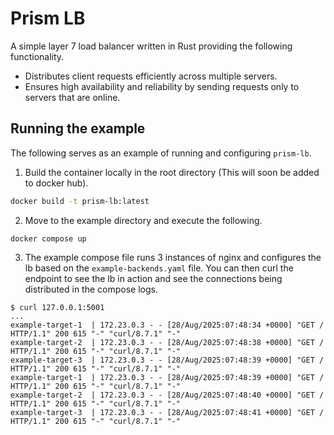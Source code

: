# Prism LB

A simple layer 7 load balancer written in Rust providing the following functionality.

- Distributes client requests efficiently across multiple servers.
- Ensures high availability and reliability by sending requests only to servers that are online.

## Running the example

The following serves as an example of running and configuring `prism-lb`.

1. Build the container locally in the root directory (This will soon be added to docker hub).

```bash
docker build -t prism-lb:latest
```

2. Move to the example directory and execute the following.

```
docker compose up
```

3. The example compose file runs 3 instances of nginx and configures the lb based on the `example-backends.yaml` file. You can then curl
the endpoint to see the lb in action and see the connections being distributed in the compose logs.

```
$ curl 127.0.0.1:5001
...
example-target-1  | 172.23.0.3 - - [28/Aug/2025:07:48:34 +0000] "GET / HTTP/1.1" 200 615 "-" "curl/8.7.1" "-"
example-target-2  | 172.23.0.3 - - [28/Aug/2025:07:48:38 +0000] "GET / HTTP/1.1" 200 615 "-" "curl/8.7.1" "-"
example-target-3  | 172.23.0.3 - - [28/Aug/2025:07:48:39 +0000] "GET / HTTP/1.1" 200 615 "-" "curl/8.7.1" "-"
example-target-1  | 172.23.0.3 - - [28/Aug/2025:07:48:39 +0000] "GET / HTTP/1.1" 200 615 "-" "curl/8.7.1" "-"
example-target-2  | 172.23.0.3 - - [28/Aug/2025:07:48:40 +0000] "GET / HTTP/1.1" 200 615 "-" "curl/8.7.1" "-"
example-target-3  | 172.23.0.3 - - [28/Aug/2025:07:48:41 +0000] "GET / HTTP/1.1" 200 615 "-" "curl/8.7.1" "-"
```
